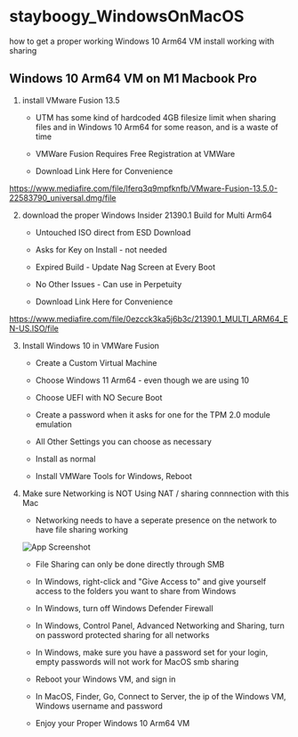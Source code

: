 # stayboogy_WindowsOnMacOS

how to get a proper working Windows 10 Arm64 VM install working with sharing

## Windows 10 Arm64 VM on M1 Macbook Pro

1) install VMware Fusion 13.5

	- UTM has some kind of hardcoded 4GB filesize limit when sharing files and in Windows 10 Arm64 for some reason, and is a waste of time
	
	- VMWare Fusion Requires Free Registration at VMWare
	
	- Download Link Here for Convenience 
	 
https://www.mediafire.com/file/lferq3q9mpfknfb/VMware-Fusion-13.5.0-22583790_universal.dmg/file
	
		

2) download the proper Windows Insider 21390.1 Build for Multi Arm64

	- Untouched ISO direct from ESD Download
	
	- Asks for Key on Install - not needed
	
	- Expired Build - Update Nag Screen at Every Boot
	
	- No Other Issues - Can use in Perpetuity
	
	- Download Link Here for Convenience
	
https://www.mediafire.com/file/0ezcck3ka5j6b3c/21390.1_MULTI_ARM64_EN-US.ISO/file
	
	
3) Install Windows 10 in VMWare Fusion

	- Create a Custom Virtual Machine
	
	- Choose Windows 11 Arm64 - even though we are using 10
	
	- Choose UEFI with NO Secure Boot
	
	- Create a password when it asks for one for the TPM 2.0 module emulation
	
	- All Other Settings you can choose as necessary
	
	- Install as normal
	
	- Install VMWare Tools for Windows, Reboot
	
	
4) Make sure Networking is NOT Using NAT / sharing connnection with this Mac

	- Networking needs to have a seperate presence on the network to have file sharing working
	
	![App Screenshot](https://codeberg.org/stayboogy/stayboogy_WindowsOnMacOS/raw/branch/main/network.png)
	
	- File Sharing can only be done directly through SMB
	
	- In Windows, right-click and "Give Access to" and give yourself access to the folders you want to share from Windows
	
	- In Windows, turn off Windows Defender Firewall
	
	- In Windows, Control Panel, Advanced Networking and Sharing, turn on password protected sharing for all networks
	
	- In Windows, make sure you have a password set for your login, empty passwords will not work for MacOS smb sharing
	
	- Reboot your Windows VM, and sign in
	
	- In MacOS, Finder, Go, Connect to Server, the ip of the Windows VM, Windows username and password
	
	- Enjoy your Proper Windows 10 Arm64 VM